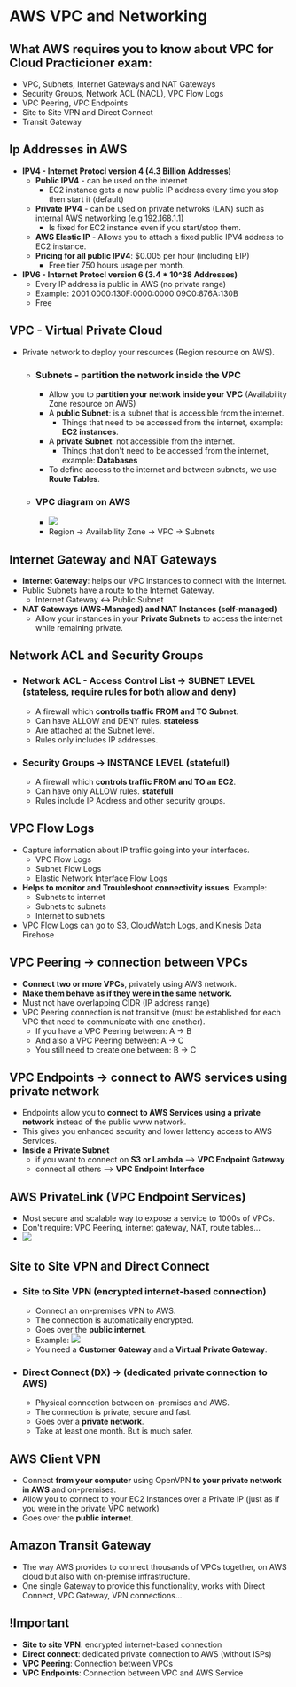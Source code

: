 # AWS VPC and Networking

## What AWS requires you to know about VPC for Cloud Practicioner exam:
- VPC, Subnets, Internet Gateways and NAT Gateways
- Security Groups, Network ACL (NACL), VPC Flow Logs
- VPC Peering, VPC Endpoints
- Site to Site VPN and Direct Connect
- Transit Gateway

## Ip Addresses in AWS
- **IPV4 - Internet Protocl version 4 (4.3 Billion Addresses)**
  - **Public IPV4** - can be used on the internet
    - EC2 instance gets a new public IP address every time you stop then start it (default)
  - **Private IPV4** - can be used on private netwroks (LAN) such as internal AWS networking (e.g 192.168.1.1)
    - Is fixed for EC2 instance even if you start/stop them.
  - **AWS Elastic IP** - Allows you to attach a fixed public IPV4 address to EC2 instance.
  - **Pricing for all public IPV4**: $0.005 per hour (including EIP)
    - Free tier 750 hours usage per month.
- **IPV6 - Internet Protocl version 6 (3.4 * 10^38 Addresses)**
  - Every IP address is public in AWS (no private range)
  - Example: 2001:0000:130F:0000:0000:09C0:876A:130B
  - Free

## VPC - Virtual Private Cloud
- Private network to deploy your resources (Region resource on AWS).

  - ### Subnets - partition the network inside the VPC
    - Allow you to **partition your network inside your VPC** (Availability Zone resource on AWS)
    - A **public Subnet**: is a subnet that is accessible from the internet.
      - Things that need to be accessed from the internet, example: **EC2 instances**.
    - A **private Subnet**: not accessible from the internet.
      - Things that don't need to be accessed from the internet, example: **Databases**
    - To define access to the internet and between subnets, we use **Route Tables**.

  - ### VPC diagram on AWS
    - <img src="https://docs.aws.amazon.com/images/vpc/latest/userguide/images/subnet-diagram.png">
    - Region -> Availability Zone -> VPC -> Subnets

## Internet Gateway and NAT Gateways
- **Internet Gateway**: helps our VPC instances to connect with the internet.
- Public Subnets have a route to the Internet Gateway.
  - Internet Gateway <-> Public Subnet
- **NAT Gateways (AWS-Managed) and NAT Instances (self-managed)**
  - Allow your instances in your **Private Subnets** to access the internet while remaining private.

## Network ACL and Security Groups

  - ### Network ACL - Access Control List -> SUBNET LEVEL (stateless, require rules for both allow and deny)
    - A firewall which **controlls traffic FROM and TO Subnet**.
    - Can have ALLOW and DENY rules. **stateless**
    - Are attached at the Subnet level.
    - Rules only includes IP addresses.

  - ### Security Groups -> INSTANCE LEVEL (statefull)
    - A firewall which **controls traffic FROM and TO an EC2**.
    - Can have only ALLOW rules. **statefull**
    - Rules include IP Address and other security groups.

## VPC Flow Logs
- Capture information about IP traffic going into your interfaces.
  - VPC Flow Logs
  - Subnet Flow Logs
  - Elastic Network Interface Flow Logs
- **Helps to monitor and Troubleshoot connectivity issues**. Example:
  - Subnets to internet
  - Subnets to subnets
  - Internet to subnets
- VPC Flow Logs can go to S3, CloudWatch Logs, and Kinesis Data Firehose

## VPC Peering -> connection between VPCs
- **Connect two or more VPCs**, privately using AWS network.
- **Make them behave as if they were in the same network.**
- Must not have overlapping CIDR (IP address range)
- VPC Peering connection is not transitive (must be established for each VPC that need to communicate with one another).
  - If you have a VPC Peering between: A -> B
  - And also a VPC Peering between: A -> C
  - You still need to create one between: B -> C

## VPC Endpoints -> connect to AWS services using private network
- Endpoints allow you to **connect to AWS Services using a private network** instead of the public www network.
- This gives you enhanced security and lower lattency access to AWS Services.
- **Inside a Private Subnet**
  - if you want to connect on **S3 or Lambda** --> **VPC Endpoint Gateway**
  - connect all others --> **VPC Endpoint Interface**

## AWS PrivateLink (VPC Endpoint Services)
- Most secure and scalable way to expose a service to 1000s of VPCs.
- Don't require: VPC Peering, internet gateway, NAT, route tables...
- <img src="https://docs.aws.amazon.com/images/vpc/latest/privatelink/images/use-cases.png">

## Site to Site VPN and Direct Connect

  - ### Site to Site VPN (encrypted internet-based connection)
    - Connect an on-premises VPN to AWS.
    - The connection is automatically encrypted.
    - Goes over the **public internet**.
    - Example: <img src="https://docs.aws.amazon.com/images/vpn/latest/s2svpn/images/vpn-how-it-works-vgw.png">
    - You need a **Customer Gateway** and a **Virtual Private Gateway**.
  - ### Direct Connect (DX) -> (dedicated private connection to AWS)
    - Physical connection between on-premises and AWS.
    - The connection is private, secure and fast.
    - Goes over a **private network**.
    - Take at least one month. But is much safer.

## AWS Client VPN
- Connect **from your computer** using OpenVPN **to your private network in AWS** and on-premises.
- Allow you to connect to your EC2 Instances over a Private IP (just as if you were in the private VPC network)
- Goes over the **public internet**.

## Amazon Transit Gateway
- The way AWS provides to connect thousands of VPCs together, on AWS cloud but also with on-premise infrastructure.
- One single Gateway to provide this functionality, works with Direct Connect, VPC Gateway, VPN connections...

## !Important
- **Site to site VPN**: encrypted internet-based connection
- **Direct connect**: dedicated private connection to AWS (without ISPs)
- **VPC Peering**: Connection between VPCs
- **VPC Endpoints**: Connection between VPC and AWS Service